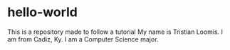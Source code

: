 # hello-world
This is a repository made to follow a tutorial
My name is Tristian Loomis. I am from Cadiz, Ky. I am a Computer Science major.
